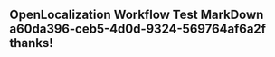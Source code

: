 <properties
ms.topic="hero-topic1"
ms.test1="hero-topic"
ms.test2="test"/>

## OpenLocalization Workflow Test MarkDown a60da396-ceb5-4d0d-9324-569764af6a2f thanks!
